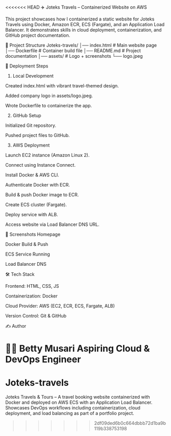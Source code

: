 <<<<<<< HEAD
✈️ Joteks Travels – Containerized Website on AWS

This project showcases how I containerized a static website for Joteks Travels using Docker, Amazon ECR, ECS (Fargate), and an Application Load Balancer.
It demonstrates skills in cloud deployment, containerization, and GitHub project documentation.

📂 Project Structure
Joteks-travels/
│── index.html        # Main website page
│── Dockerfile        # Container build file
│── README.md         # Project documentation
│── assets/           # Logo + screenshots
     └── logo.jpeg

🚀 Deployment Steps
1. Local Development

Created index.html with vibrant travel-themed design.

Added company logo in assets/logo.jpeg.

Wrote Dockerfile to containerize the app.

2. GitHub Setup

Initialized Git repository.

Pushed project files to GitHub.

3. AWS Deployment

Launch EC2 instance (Amazon Linux 2).

Connect using Instance Connect.

Install Docker & AWS CLI.

Authenticate Docker with ECR.

Build & push Docker image to ECR.

Create ECS cluster (Fargate).

Deploy service with ALB.

Access website via Load Balancer DNS URL.

📸 Screenshots
Homepage

Docker Build & Push

ECS Service Running

Load Balancer DNS

🛠️ Tech Stack

Frontend: HTML, CSS, JS

Containerization: Docker

Cloud Provider: AWS (EC2, ECR, ECS, Fargate, ALB)

Version Control: Git & GitHub

✍️ Author

👩‍💻 Betty Musari
Aspiring Cloud & DevOps Engineer
=======
# Joteks-travels
Joteks Travels &amp; Tours – A travel booking website containerized with Docker and deployed on AWS ECS with an Application Load Balancer. Showcases DevOps workflows including containerization, cloud deployment, and load balancing as part of a portfolio project.
>>>>>>> 2df09ded6b0c664dbbb72d1ba9b119b338753198
